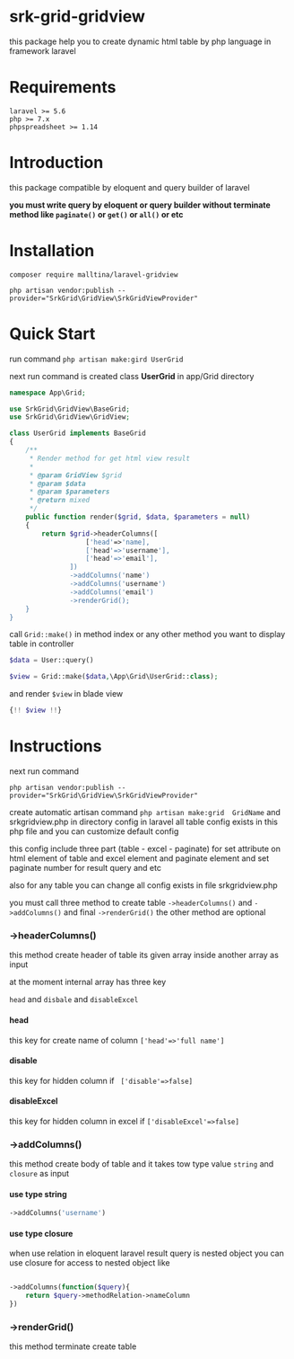 # srk-grid-gridview

this package help you to create dynamic html table by php language in framework laravel  

# Requirements
    laravel >= 5.6
    php >= 7.x
    phpspreadsheet >= 1.14
    
# Introduction

this package compatible by eloquent and query builder of laravel 

**you must write query by eloquent or query builder without terminate method like ` paginate() ` or ` get() ` or ` all() `  or etc**

    
# Installation

` composer require malltina/laravel-gridview `

` php artisan vendor:publish --provider="SrkGrid\GridView\SrkGridViewProvider" `


# Quick Start

run command 
`php artisan make:gird UserGrid `

next run command is created class **UserGrid** in app/Grid directory

```php 
namespace App\Grid;

use SrkGrid\GridView\BaseGrid;
use SrkGrid\GridView\GridView;

class UserGrid implements BaseGrid
{
    /**
     * Render method for get html view result
     *
     * @param GridView $grid
     * @param $data
     * @param $parameters
     * @return mixed
     */
    public function render($grid, $data, $parameters = null)
    {
        return $grid->headerColumns([
                   ['head'=>'name],
                   ['head'=>'username'],
                   ['head'=>'email'],
               ])
               ->addColumns('name')
               ->addColumns('username')
               ->addColumns('email')
               ->renderGrid();
    }
}
``` 

call ` Grid::make() `  in method index or any other method you want to display table in controller   

```php 
$data = User::query()

$view = Grid::make($data,\App\Grid\UserGrid::class);

```

and render ` $view ` in blade view 

```php 
{!! $view !!}
``` 


# Instructions

next run command
 
` php artisan vendor:publish --provider="SrkGrid\GridView\SrkGridViewProvider" `
  
create automatic artisan command ` php artisan make:grid  GridName ` 
and  srkgridview.php in directory config in laravel
all table config exists in this php file and you can customize default config  


this config include three part  (table - excel - paginate) for set attribute on html element of table
and excel element and paginate element and  set paginate number for result query and etc 

also for any table you can change all config exists in file srkgridview.php

you must call three method to create table ` ->headerColumns() ` and ` ->addColumns() ` and final ` ->renderGrid() `
the other method are optional

### ->headerColumns()

this method  create header of table its given array inside another array as input 
 
at the moment internal array has three key 

` head ` and ` disbale ` and ` disableExcel `

#### head

this key for create name of column ` ['head'=>'full name'] `

#### disable

this key for hidden column if `  ['disable'=>false] `

#### disableExcel 

this key for hidden column in excel  if  ` ['disableExcel'=>false] `


### ->addColumns()
 
this method create body of table and it takes tow type value  ` string ` and ` closure `  as input

#### use type string
 
```php
->addColumns('username') 
 ```
 
#### use type closure

when use relation in eloquent laravel result query is nested object 
you can use closure for access to nested object  like

```php

->addColumns(function($query){
    return $query->methodRelation->nameColumn
})
```


### ->renderGrid()

this method terminate create table 



